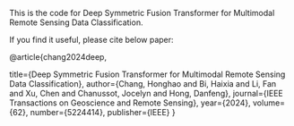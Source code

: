 This is the code for Deep Symmetric Fusion Transformer for Multimodal Remote Sensing Data Classification. 

If you find it useful, please cite below paper:

@article{chang2024deep,

  title={Deep Symmetric Fusion Transformer for Multimodal Remote Sensing Data Classification},
  author={Chang, Honghao and Bi, Haixia and Li, Fan and Xu, Chen and Chanussot, Jocelyn and Hong, Danfeng},
  journal={IEEE Transactions on Geoscience and Remote Sensing},
  year={2024},
  volume={62},
  number={5224414},
  publisher={IEEE}
}
